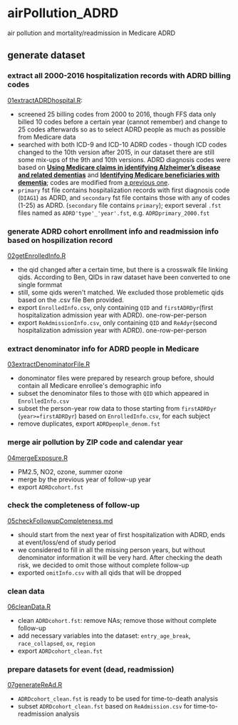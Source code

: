 # airPollution_ADRD
air pollution and mortality/readmission in Medicare ADRD

## generate dataset
### extract all 2000-2016 hospitalization records with ADRD billing codes
[01extractADRDhospital.R](https://github.com/ShuxinD/airPollution_ADRD/blob/main/codes/00generate_data/01extractADRDhospital.R): 
- screened 25 billing codes from 2000 to 2016, though FFS data only billed 10 codes before a certain year (cannot remember) and change to 25 codes afterwards so as to select ADRD people as much as possible from Medicare data
- searched with both ICD-9 and ICD-10 ADRD codes - though ICD codes changed to the 10th version after 2015, in our dataset there are still some mix-ups of the 9th and 10th versions. ADRD diagnosis codes were based on [**Using Medicare claims in identifying Alzheimer’s disease and related dementias**](https://alz-journals.onlinelibrary.wiley.com/doi/10.1002/alz.12199) and [**Identifying Medicare beneficiaries with dementia**](https://agsjournals.onlinelibrary.wiley.com/doi/10.1111/jgs.17183); codes are modified from [a previous one](https://github.com/NSAPH/data_requests/blob/master/request_projects/jan2021_whanhee_fisrt_hosps/code/2_id_hospitalizations.R).
- `primary` fst file contains hospitalization records with first diagnosis code (`DIAG1`) as ADRD, and `secondary` fst file contains those with any of codes (1-25) as ADRD. (`secondary` file contains `primary`); export several `.fst` files named as `ADRD'type'_'year'.fst`, e.g. `ADRDprimary_2000.fst`

### generate ADRD cohort enrollment info and readmission info based on hospilization record
[02getEnrolledInfo.R](https://github.com/ShuxinD/airPollution_ADRD/blob/main/codes/00generate_data/02getEnrolledInfo.R) 
- the qid changed after a certain time, but there is a crosswalk file linking qids. According to Ben, QIDs in raw dataset have been converted to one single formmat
- still, some qids weren't matched. We excluded those problemetic qids based on the .csv file Ben provided.
- export `EnrolledInfo.csv`, only containing `QID` and `firstADRDyr`(first hospitalization admission year with ADRD). one-row-per-person
- export `ReAdmissionInfo.csv`, only containing `QID` and `ReAdyr`(second hospitalization admission year with ADRD). one-row-per-person

### extract denominator info for ADRD people in Medicare
[03extractDenominatorFile.R](https://github.com/ShuxinD/airPollution_ADRD/blob/main/codes/00generate_data/03extractDenominatorFile.R) 
- donominator files were prepared by research group before, should contain all Medicare enrollee's demographic info
- subset the denominator files to those with `QID` which appeared in `EnrolledInfo.csv`
- subset the person-year row data to those starting from `firstADRDyr ` (`year>=firstADRDyr`) based on `EnrolledInfo.csv`, for each subject
- remove duplicates, export `ADRDpeople_denom.fst`

### merge air pollution by ZIP code and calendar year
[04mergeExposure.R](https://github.com/ShuxinD/airPollution_ADRD/blob/main/codes/00generate_data/04mergeExposure.R) 
- PM2.5, NO2, ozone, summer ozone
- merge by the previous year of follow-up year
- export `ADRDcohort.fst`

### check the completeness of follow-up
[05checkFollowupCompleteness.md](https://github.com/ShuxinD/airPollution_ADRD/blob/main/codes/00generate_data/05checkFollowupCompleteness.md)
- should start from the next year of first hospitalization with ADRD, ends at event/loss/end of study period
- we considered to fill in all the missing person years, but without denominator information it will be very hard. After checking the death risk, we decided to omit those without complete follow-up
- exported `omitInfo.csv` with all qids that will be dropped

### clean data
[06cleanData.R](https://github.com/ShuxinD/airPollution_ADRD/blob/main/code/00generate_data/06cleanData.R)
- clean `ADRDcohort.fst`: remove NAs; remove those without complete follow-up
- add necessary variables into the dataset: `entry_age_break`, `race_collapsed`, `ox`, `region`
- export `ADRDcohort_clean.fst`

### prepare datasets for event (dead, readmission)
[07generateReAd.R](https://github.com/ShuxinD/airPollution_ADRD/blob/main/codes/00generate_data/07generateReAd.R)
- `ADRDcohort_clean.fst` is ready to be used for time-to-death analysis
- subset `ADRDcohort_clean.fst` based on `ReAdmission.csv` for time-to-readmission analysis
